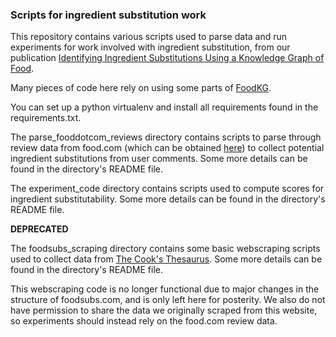 ### Scripts for ingredient substitution work

This repository contains various scripts used to parse data and run experiments for work involved with
ingredient substitution, from our publication [Identifying Ingredient Substitutions Using a Knowledge Graph of Food](https://www.frontiersin.org/articles/10.3389/frai.2020.621766/full).

Many pieces of code here rely on using some parts of [FoodKG](https://foodkg.github.io/foodkg.html).

You can set up a python virtualenv and install all requirements found in the requirements.txt.

The parse_fooddotcom_reviews directory contains scripts to parse through review data from food.com (which can
be obtained [here](https://www.kaggle.com/shuyangli94/food-com-recipes-and-user-interactions)) to collect
potential ingredient substitutions from user comments. Some more details can be found in the directory's README file.

The experiment_code directory contains scripts used to compute scores for ingredient substitutability. Some more details can be found in the directory's README file.

**DEPRECATED**

The foodsubs_scraping directory contains some basic webscraping scripts used to collect data from 
[The Cook's Thesaurus](http://foodsubs.com). Some more details can be found in the directory's README file.

This webscraping code is no longer functional due to major changes in the structure of foodsubs.com, and is only left here for posterity.
We also do not have permission to share the data we originally scraped from this website, so experiments should instead rely on the food.com review data.
